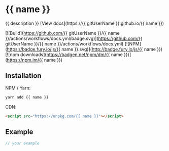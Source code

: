 # {{ name }}
{{ description }}
[View docs](https://{{ gitUserName }}.github.io/{{ name }})

[![Build](https://github.com/{{ gitUserName }}/{{ name }}/actions/workflows/docs.yml/badge.svg)](https://github.com/{{ gitUserName }}/{{ name }}/actions/workflows/docs.yml)
[![NPM](https://badge.fury.io/js/{{ name }}.svg)](http://badge.fury.io/js/{{ name }})
[![npm downloads](https://badgen.net/npm/dm/{{ name }})](https://npm.im/{{ name }})

## Installation
NPM / Yarn:
``` bash
yarn add {{ name }}
```

CDN:
``` html
<script src="https://unpkg.com/{{ name }}"></script>
```

## Example
``` ts
// your example
```